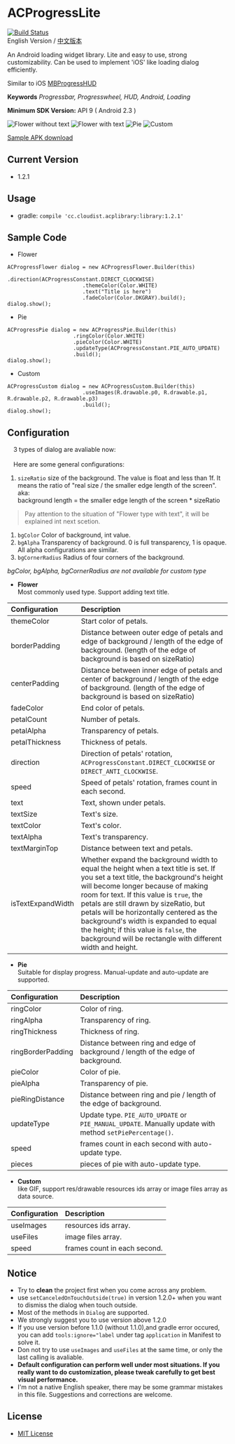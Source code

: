 # ACProgressLite

[![Build Status](https://api.travis-ci.org/Cloudist/ACProgressLite.svg?branch=master)](https://travis-ci.org/Cloudist/ACProgressLite)
<br/>English Version / [中文版本](https://github.com/Cloudist/ACProgressLite/blob/master/README-CHN.md)  

An Android loading widget library. Lite and easy to use, strong customizability. Can be used to implement 'iOS' like loading dialog efficiently.
  
Similar to iOS [MBProgressHUD](https://github.com/jdg/MBProgressHUD)  

**Keywords** *Progressbar, Progresswheel, HUD, Android, Loading*

**Minimum SDK Version:** API 9 ( Android 2.3 )

![Flower without text](https://raw.githubusercontent.com/Cloudist/ACProgressLite/master/intros/screenshot_0.png)
![Flower with text](https://raw.githubusercontent.com/Cloudist/ACProgressLite/master/intros/screenshot_1.png)
![Pie](https://raw.githubusercontent.com/Cloudist/ACProgressLite/master/intros/screenshot_2.png)
![Custom](https://raw.githubusercontent.com/Cloudist/ACProgressLite/master/intros/screenshot_3.png)


[Sample APK download](https://raw.githubusercontent.com/Cloudist/ACProgressLite/master/intros/sample.apk)  

## Current Version
* 1.2.1

## Usage
* gradle: `compile 'cc.cloudist.acplibrary:library:1.2.1'`

## Sample Code
* Flower

```
ACProgressFlower dialog = new ACProgressFlower.Builder(this)
                        .direction(ACProgressConstant.DIRECT_CLOCKWISE)
                        .themeColor(Color.WHITE)
                        .text("Title is here")
                        .fadeColor(Color.DKGRAY).build();
dialog.show();
```

* Pie

```
ACProgressPie dialog = new ACProgressPie.Builder(this)
                     .ringColor(Color.WHITE)
                     .pieColor(Color.WHITE)
                     .updateType(ACProgressConstant.PIE_AUTO_UPDATE)
                     .build();
dialog.show();
```

* Custom

```
ACProgressCustom dialog = new ACProgressCustom.Builder(this)
                        .useImages(R.drawable.p0, R.drawable.p1, R.drawable.p2, R.drawable.p3)
                        .build();
dialog.show();
```

## Configuration
&emsp;3 types of dialog are avaliable now:<br/>  
&emsp;Here are some general configurations:
1.  `sizeRatio` size of the background. The value is float and less than 1f. It means the ratio of "real size / the smaller edge length of the screen". aka:  
background length = the smaller edge length of the screen * sizeRatio  
> Pay attention to the situation of "Flower type with text", it will be explained int next scetion.

1.  `bgColor` Color of background, int value.
1.  `bgAlpha` Transparency of background. 0 is full transparency, 1 is opaque. All alpha configurations are similar.
1.  `bgCornerRadius` Radius of four corners of the background.

*bgColor, bgAlpha, bgCornerRadius are not available for custom type*


* **Flower**  
Most commonly used type. Support adding text title.

**Configuration**|**Description**
:------|:------------------
themeColor|Start color of petals.
borderPadding|Distance between outer edge of petals and edge of background / length of the edge of background. (length of the edge of background is based on sizeRatio)
centerPadding|Distance between inner edge of petals and center of background / length of the edge of background. (length of the edge of background is based on sizeRatio)
fadeColor|End color of petals.
petalCount|Number of petals.
petalAlpha|Transparency of petals.
petalThickness|Thickness of petals.
direction|Direction of petals' rotation, `ACProgressConstant.DIRECT_CLOCKWISE` or `DIRECT_ANTI_CLOCKWISE`.
speed|Speed of petals' rotation, frames count in each second.
text|Text, shown under petals.
textSize|Text's size.
textColor|Text's color.
textAlpha|Text's transparency.
textMarginTop|Distance between text and petals.
isTextExpandWidth|Whether expand the background width to equal the height when a text title is set. If you set a text title, the background's height will become longer because of making room for text. If this value is `true`, the petals are still drawn by sizeRatio, but petals will be horizontally centered as the background's width is expanded to equal the height; if this value is `false`, the background will be rectangle with different width and height.

* **Pie**  
Suitable for display progress. Manual-update and auto-update are supported.

**Configuration**|**Description**
:------|:------------------
ringColor|Color of ring.
ringAlpha|Transparency of ring.
ringThickness|Thickness of ring.
ringBorderPadding|Distance between ring and edge of background / length of the edge of background.
pieColor|Color of pie.
pieAlpha|Transparency of pie.
pieRingDistance|Distance between ring and pie / length of the edge of background.
updateType|Update type. `PIE_AUTO_UPDATE` or `PIE_MANUAL_UPDATE`. Manually update with method `setPiePercentage()`.
speed|frames count in each second with auto-update type.
pieces|pieces of pie with auto-update type.


* **Custom**  
like GIF, support res/drawable resources ids array or image files array as data source.

**Configuration**|**Description**
:------|:------------------
useImages|resources ids array.
useFiles|image files array.
speed|frames count in each second.

## Notice
* Try to **clean** the project first when you come across any problem.
* use `setCanceledOnTouchOutside(true)` in version 1.2.0+ when you want to dismiss the dialog when touch outside.
* Most of the methods in `Dialog` are supported.
* We strongly suggest you to use version above 1.2.0
* If you use version before 1.1.0 (without 1.1.0),and gradle error occured, you can add  `tools:ignore="label` under tag `application` in Manifest to solve it.
* Don not try to use `useImages` and `useFiles` at the same time, or only the last calling is avaliable.
* **Default configuration can perform well under most situations. If you really want to do customization, please tweak carefully to get best visual performance.**
* I'm not a native English speaker, there may be some grammar mistakes in this file. Suggestions and corrections are welcome.

## License
* [MIT License](http://mit-license.org/)
